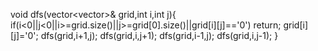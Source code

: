 void dfs(vector<vector<char>>& grid,int i,int j){
if(i<0||j<0||i>=grid.size()||j>=grid[0].size()||grid[i][j]=='0') return;
grid[i][j]='0';
dfs(grid,i+1,j);
dfs(grid,i,j+1);
dfs(grid,i-1,j);
dfs(grid,i,j-1);
}